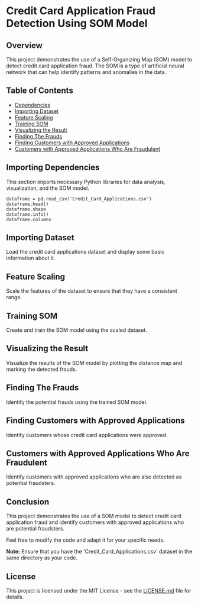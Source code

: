 # Credit Card Application Fraud Detection Using SOM Model

## Overview
This project demonstrates the use of a Self-Organizing Map (SOM) model to detect credit card application fraud. The SOM is a type of artificial neural network that can help identify patterns and anomalies in the data.

## Table of Contents
- [Dependencies](#importing-dependencies)
- [Importing Dataset](#importing-dataset)
- [Feature Scaling](#feature-scaling)
- [Training SOM](#training-som)
- [Visualizing the Result](#visualizing-the-result)
- [Finding The Frauds](#finding-the-frauds)
- [Finding Customers with Approved Applications](#finding-customers-with-approved-applications)
- [Customers with Approved Applications Who Are Fraudulent](#customers-with-approved-applications-who-are-fraudulent)

## Importing Dependencies
This section imports necessary Python libraries for data analysis, visualization, and the SOM model.
```
dataframe = pd.read_csv('Credit_Card_Applications.csv')
dataframe.head()
dataframe.shape
dataframe.info()
dataframe.columns
```


## Importing Dataset
Load the credit card applications dataset and display some basic information about it.

## Feature Scaling
Scale the features of the dataset to ensure that they have a consistent range.

## Training SOM
Create and train the SOM model using the scaled dataset.

## Visualizing the Result
Visualize the results of the SOM model by plotting the distance map and marking the detected frauds.

## Finding The Frauds
Identify the potential frauds using the trained SOM model.

## Finding Customers with Approved Applications
Identify customers whose credit card applications were approved.

## Customers with Approved Applications Who Are Fraudulent
Identify customers with approved applications who are also detected as potential fraudsters.

## Conclusion
This project demonstrates the use of a SOM model to detect credit card application fraud and identify customers with approved applications who are potential fraudsters.

Feel free to modify the code and adapt it for your specific needs.

**Note:** Ensure that you have the 'Credit_Card_Applications.csv' dataset in the same directory as your code.

## License
This project is licensed under the MIT License - see the [LICENSE.md](LICENSE.md) file for details.
